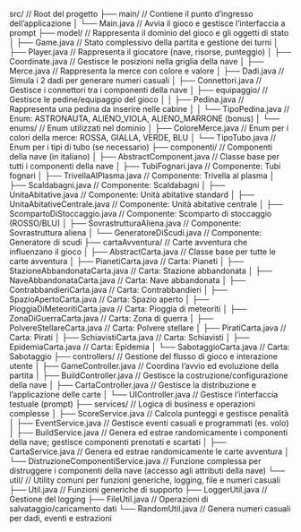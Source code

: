 src/                              // Root del progetto
├── main/                        // Contiene il punto d’ingresso dell’applicazione
│   └── Main.java                // Avvia il gioco e gestisce l’interfaccia a prompt
├── model/                       // Rappresenta il dominio del gioco e gli oggetti di stato
│   ├── Game.java                // Stato complessivo della partita e gestione dei turni
│   ├── Player.java              // Rappresenta il giocatore (nave, risorse, punteggio)
│   ├── Coordinate.java          // Gestisce le posizioni nella griglia della nave
│   ├── Merce.java               // Rappresenta la merce con colore e valore
│   ├── Dadi.java                // Simula i 2 dadi per generare numeri casuali
│   ├── Connettori.java          // Gestisce i connettori tra i componenti della nave
│   ├── equipaggio/              // Gestisce le pedine/equipaggio del gioco
│   │   ├── Pedina.java          // Rappresenta una pedina da inserire nelle cabine
│   │   └── TipoPedina.java      // Enum: ASTRONAUTA, ALIENO_VIOLA, ALIENO_MARRONE (bonus)
│   └── enums/                   // Enum utilizzati nel dominio
│       ├── ColoreMerce.java     // Enum per i colori della merce: ROSSA, GIALLA, VERDE, BLU
│       └── TipoTubo.java        // Enum per i tipi di tubo (se necessario)
├── componenti/                  // Componenti della nave (in italiano)
│   ├── AbstractComponent.java   // Classe base per tutti i componenti della nave
│   ├── TubiFognari.java         // Componente: Tubi fognari
│   ├── TrivellaAlPlasma.java    // Componente: Trivella al plasma
│   ├── Scaldabagni.java         // Componente: Scaldabagni
│   ├── UnitaAbitative.java      // Componente: Unità abitative standard
│   ├── UnitaAbitativeCentrale.java  // Componente: Unità abitative centrale
│   ├── ScompartoDiStoccaggio.java   // Componente: Scomparto di stoccaggio (ROSSO/BLU)
│   ├── SovrastrutturaAliena.java     // Componente: Sovrastruttura aliena
│   └── GeneratoreDiScudi.java   // Componente: Generatore di scudi
├── cartaAvventura/              // Carte avventura che influenzano il gioco
│   ├── AbstractCarta.java       // Classe base per tutte le carte avventura
│   ├── PianetiCarta.java        // Carta: Pianeti
│   ├── StazioneAbbandonataCarta.java  // Carta: Stazione abbandonata
│   ├── NaveAbbandonataCarta.java      // Carta: Nave abbandonata
│   ├── ContrabbandieriCarta.java       // Carta: Contrabbandieri
│   ├── SpazioApertoCarta.java          // Carta: Spazio aperto
│   ├── PioggiaDiMeteoritiCarta.java    // Carta: Pioggia di meteoriti
│   ├── ZonaDiGuerraCarta.java          // Carta: Zona di guerra
│   ├── PolvereStellareCarta.java       // Carta: Polvere stellare
│   ├── PiratiCarta.java                // Carta: Pirati
│   ├── SchiavistiCarta.java            // Carta: Schiavisti
│   ├── EpidemiaCarta.java              // Carta: Epidemia
│   └── SabotaggioCarta.java            // Carta: Sabotaggio
├── controllers/                 // Gestione del flusso di gioco e interazione utente
│   ├── GameController.java      // Coordina l’avvio ed evoluzione della partita
│   ├── BuildController.java     // Gestisce la costruzione/configurazione della nave
│   ├── CartaController.java     // Gestisce la distribuzione e l’applicazione delle carte
│   └── UIController.java        // Gestisce l’interfaccia testuale (prompt)
├── services/                    // Logica di business e operazioni complesse
│   ├── ScoreService.java        // Calcola punteggi e gestisce penalità
│   ├── EventService.java        // Gestisce eventi casuali e programmati (es. volo)
│   ├── BuildService.java        // Genera ed estrae randomicamente i componenti della nave; gestisce componenti prenotati e scartati
│   ├── CartaService.java        // Genera ed estrae randomicamente le carte avventura
│   └── DistruzioneComponentiService.java  // Funzione complessa per distruggere i componenti della nave (accesso agli attributi della nave)
└── util/                        // Utility comuni per funzioni generiche, logging, file e numeri casuali
    ├── Util.java                // Funzioni generiche di supporto
    ├── LoggerUtil.java          // Gestione del logging
    ├── FileUtil.java            // Operazioni di salvataggio/caricamento dati
    └── RandomUtil.java          // Genera numeri casuali per dadi, eventi e estrazioni
